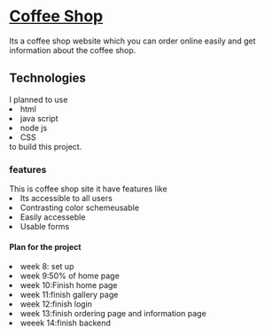 <h1><a href="https://yasmin2017080127-coffee-shop-website-1.glitch.me/">Coffee Shop</a></h1>
<p>Its a coffee shop website which you can order online easily and get information about the coffee shop. </P>
<h2> Technologies</h2>
I planned to use 
<li>html</li>
<li>java script</li>
<li>node js</li>
<li>CSS</li> to build this project.
<h3>features</h3>
This is coffee shop site it have features like
<li>Its accessible to all users</li>
<li>Contrasting color schemeusable</li> 
<li>Easily accesseble</li>
<li>Usable forms</>
<h4>Plan for the project </h4>
<li>week 8: set up </li>
<li>week 9:50% of home page</li>
<li>week 10:Finish home page</li>
<li>week 11:finish gallery page</li>
<li>week 12:finish login </li>
<li>week 13:finish ordering page and information page </li>
<li>weeek 14:finish backend</li>



  
